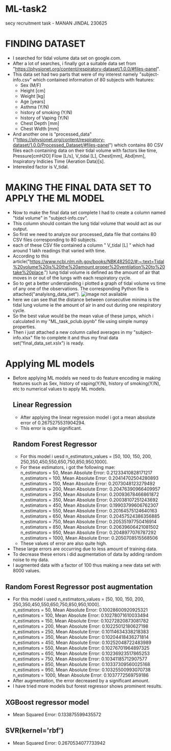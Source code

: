 # ML-task2
secy recruitment task - MANAN JINDAL 230625
# FINDING DATASET
- I searched for tidal volume data set on google.com.  
- After a lot of searches, i finally got a suitable data set from "https://physionet.org/content/respiratory-dataset/1.0.0/#files-panel".
- This data set had two parts that were of my interest namely "subject-info.csv" which contained information of 80 subjects with features:
  - Sex (M/F)
  - Height [cm]
  - Weight [kg]
  - Age [years]
  - Asthma (Y/N)
  - history of smoking (Y/N)
  - history of Vaping (Y/N)
  - Chest Depth [mm]
  - Chest Width [mm]
- And another one is "processed_data"("https://physionet.org/content/respiratory-dataset/1.0.0/Processed_Dataset/#files-panel") which contains 80 CSV files each containing 
  data on their tidal volume with factors like time, Pressure[cmH2O]	Flow [L/s], V_tidal [L], Chest[mm], Abd[mm], Inspiratory Indicies	Time (Aeration Data)[s].
- Interested factor is V_tidal.
# MAKING THE FINAL DATA SET TO APPLY THE ML MODEL
- Now to make the final data set complete I had to create a column named "tidal volume" in "subject-info.csv".
- This column should contain the lung tidal volume that would act as our output.
- So first we need to analyze our processed_data file that contains 80 CSV files corresponding to 80 subjects.
- each of these CSV file contained a column " V_tidal [L] " which had around 1 lakh readings that varied with time.
- According to this article("https://www.ncbi.nlm.nih.gov/books/NBK482502/#:~:text=Tidal%20volume%20is%20the%20amount,proper%20ventilation%20to%20take%20place.") lung tidal volume is defined as the amount of air that moves in or out of the lungs with each respiratory cycle.
- So to get a better understanding i plotted a graph of tidal volume vs time of any one of the observations. The corresponding Python file is attached("analyisng_data_set").
 ![image not available](https://github.com/mananj23/ML-task/blob/main/analyzing_data_set.png?raw=true)
- here we can see that the distance between consecutive minima is the tidal lung volume ie the amount of air in and out during one respiratory cycle.
- So the best value would be the mean value of these jumps, which i calculated in my "ML_task_pclub.ipynb" file using simple numpy properties.
- Then i just attached a new column called averages in my "subject-info.xlsx" file to complete it and thus my final data set("final_data_set.xslx") is ready.
# Applying ML models
- Before applying ML models we need to do feature encoding ie making features such as Sex, history of vaping(Y/N), history of smoking(Y/N), etc to numerical values to apply ML models.
  ##  Linear Regression
    - After applying the linear regression model i got a mean absolute error of 0.2675275531904294.
    - This error is quite significant.
  ## Random Forest Regressor
    - For this model i uesd n_estimators_values = [50, 100, 150, 200, 250,350,450,550,650,750,850,950,1000].
    - For these estimators, i got the following mae:<br>
      n_estimators = 50, Mean Absolute Error: 0.21233410828171217
      n_estimators = 100, Mean Absolute Error: 0.20414702504280893<br>
      n_estimators = 150, Mean Absolute Error: 0.2073048123279492<br>
      n_estimators = 200, Mean Absolute Error: 0.20476390966409957<br>
      n_estimators = 250, Mean Absolute Error: 0.20093678466861872<br>
      n_estimators = 350, Mean Absolute Error: 0.20038107251243692<br>
      n_estimators = 450, Mean Absolute Error: 0.19903799606762307<br>
      n_estimators = 550, Mean Absolute Error: 0.20164575124640163<br>
      n_estimators = 650, Mean Absolute Error: 0.20457524386356885<br>
      n_estimators = 750, Mean Absolute Error: 0.20535197750416914<br>
      n_estimators = 850, Mean Absolute Error: 0.20639606421081502<br>
      n_estimators = 950, Mean Absolute Error: 0.2048977076787292<br>
      n_estimators = 1000, Mean Absolute Error: 0.2050708515568506<br>
     - These values of error are also quite high.
- These large errors are occurring due to less amount of training data.
- To decrease these errors i did augmentation of data by adding random noise to my data.
- I augmented data with a factor of 100 thus making a new data set with 8000 values.
 ## Random Forest Regressor post augmentation 
   - For this model i used n_estimators_values = [50, 100, 150, 200, 250,350,450,550,650,750,850,950,1000].<br>
     n_estimators = 50, Mean Absolute Error: 0.10028600920925321<br>
     n_estimators = 100, Mean Absolute Error: 0.10278071610033494<br>
     n_estimators = 150, Mean Absolute Error: 0.10272820873081782<br>
     n_estimators = 200, Mean Absolute Error: 0.10225012180627198<br>
     n_estimators = 250, Mean Absolute Error: 0.10114634338218383<br>
     n_estimators = 350, Mean Absolute Error: 0.10204418436271814<br>
     n_estimators = 450, Mean Absolute Error: 0.10252048722483989<br>
     n_estimators = 550, Mean Absolute Error: 0.10276701964897325<br>
     n_estimators = 650, Mean Absolute Error: 0.10236923517865253<br>
     n_estimators = 750, Mean Absolute Error: 0.10341185712907577<br>
     n_estimators = 850, Mean Absolute Error: 0.10337309560025168<br>
     n_estimators = 950, Mean Absolute Error: 0.10325500993070738<br>
     n_estimators = 1000, Mean Absolute Error: 0.1037772569759186<br>
   - After augmentation, the error decreased by a significant amount.
   - I have tried more models but forest regressor shows prominent results.
 ## XGBoost regressor model
   - Mean Squared Error: 0.133875599435572
 ## SVR(kernel='rbf')
   - Mean Squared Error: 0.2670534077733942
